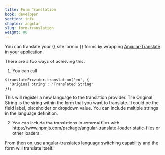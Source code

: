 ```yaml
---
title: Form Translation
book: developer
section: info
chapter: angular
slug: form-translation
weight: 80
---
```

You can translate your {{ site.formio }} forms by wrapping [Angular-Translate](https://github.com/angular-translate/angular-translate) in your application.

There are a two ways of achieving this.

1. You can call

```
$translateProvider.translation('en', {
  'Original String': 'Translated String'
});
```

This will register a new language to the translation provider. The Original String is the string within the form that you want to translate. It could be the field label, placeholder or dropdown value. You can include multiple strings in the language definition.

2. You can include the translations in external files with https://www.npmjs.com/package/angular-translate-loader-static-files or other loaders.

From then on, use angular-translates language switching capability and the form will translate itself.

